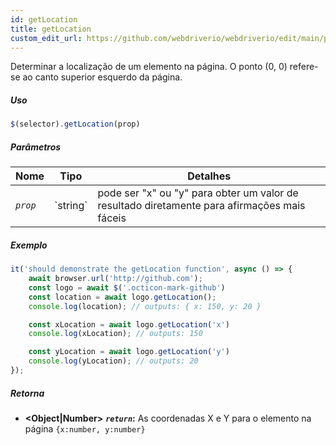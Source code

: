 ```yaml
---
id: getLocation
title: getLocation
custom_edit_url: https://github.com/webdriverio/webdriverio/edit/main/packages/webdriverio/src/commands/element/getLocation.ts
---
```


Determinar a localização de um elemento na página. O ponto (0, 0) refere-se ao
canto superior esquerdo da página.

##### Uso

```js
$(selector).getLocation(prop)
```

##### Parâmetros

<table>
  <thead>
    <tr>
      <th>Nome</th><th>Tipo</th><th>Detalhes</th>
    </tr>
  </thead>
  <tbody>
    <tr>
      <td><code><var>prop</var></code></td>
      <td>`string`</td>
      <td>pode ser "x" ou "y" para obter um valor de resultado diretamente para afirmações mais fáceis</td>
    </tr>
  </tbody>
</table>

##### Exemplo

```js title="getLocation.js"
it('should demonstrate the getLocation function', async () => {
    await browser.url('http://github.com');
    const logo = await $('.octicon-mark-github')
    const location = await logo.getLocation();
    console.log(location); // outputs: { x: 150, y: 20 }

    const xLocation = await logo.getLocation('x')
    console.log(xLocation); // outputs: 150

    const yLocation = await logo.getLocation('y')
    console.log(yLocation); // outputs: 20
});
```

##### Retorna

- **&lt;Object|Number&gt;**
            **<code><var>return</var></code>:**   As coordenadas X e Y para o elemento na página `{x:number, y:number}`